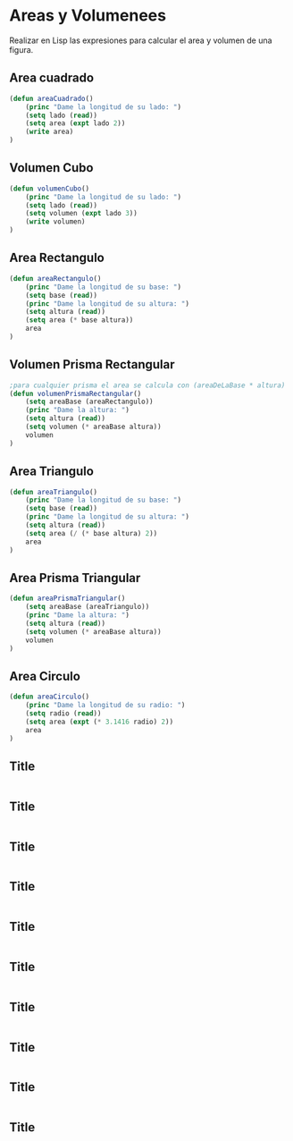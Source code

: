 # Areas y Volumenees
Realizar en Lisp las expresiones para calcular el area y volumen de una figura.

## Area cuadrado

```lisp
(defun areaCuadrado()
    (princ "Dame la longitud de su lado: ")
    (setq lado (read))
    (setq area (expt lado 2))
    (write area)
)
```

## Volumen Cubo
```lisp
(defun volumenCubo()
    (princ "Dame la longitud de su lado: ")
    (setq lado (read))
    (setq volumen (expt lado 3))
    (write volumen)
)
```

## Area Rectangulo


```lisp
(defun areaRectangulo()
    (princ "Dame la longitud de su base: ")
    (setq base (read))
    (princ "Dame la longitud de su altura: ")
    (setq altura (read))
    (setq area (* base altura))
    area
)
```

## Volumen Prisma Rectangular
```lisp
;para cualquier prisma el area se calcula con (areaDeLaBase * altura)
(defun volumenPrismaRectangular()
    (setq areaBase (areaRectangulo)) 
    (princ "Dame la altura: ")       
    (setq altura (read))
    (setq volumen (* areaBase altura))
    volumen
)
```

## Area Triangulo
```lisp
(defun areaTriangulo()
    (princ "Dame la longitud de su base: ")
    (setq base (read))
    (princ "Dame la longitud de su altura: ")
    (setq altura (read))
    (setq area (/ (* base altura) 2))
    area
)
```

## Area Prisma Triangular
```lisp
(defun areaPrismaTriangular()
    (setq areaBase (areaTriangulo))
    (princ "Dame la altura: ")
    (setq altura (read))
    (setq volumen (* areaBase altura))
    volumen
)
```

## Area Circulo

```lisp
(defun areaCirculo()
    (princ "Dame la longitud de su radio: ")
    (setq radio (read))
    (setq area (expt (* 3.1416 radio) 2))
    area
)
```


## Title


```lisp
```

## Title


```lisp
```

## Title


```lisp
```

## Title


```lisp
```

## Title


```lisp
```

## Title


```lisp
```

## Title


```lisp
```

## Title


```lisp
```

## Title


```lisp
```

## Title


```lisp
```